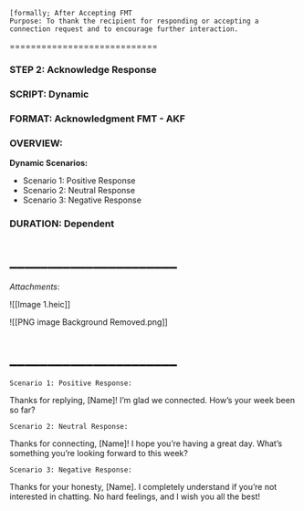 ```
[formally; After Accepting FMT
Purpose: To thank the recipient for responding or accepting a connection request and to encourage further interaction.
```
============================
### **STEP** 2: Acknowledge Response 
### **SCRIPT: Dynamic** 
### **FORMAT:** Acknowledgment FMT - AKF
### **OVERVIEW:**  
**Dynamic Scenarios:**
- Scenario 1: Positive Response
- Scenario 2: Neutral Response
- Scenario 3: Negative Response
### DURATION: Dependent
# ______________________
*Attachments*: 


![[Image 1.heic]]

![[PNG image Background Removed.png]]

# ______________________


```
Scenario 1: Positive Response:
```

Thanks for replying, [Name]! I’m glad we connected. How’s your week been so far? 


```
Scenario 2: Neutral Response:
```

Thanks for connecting, [Name]! I hope you’re having a great day. What’s something you’re
looking forward to this week? 


```
Scenario 3: Negative Response:
```

Thanks for your honesty, [Name]. I completely understand if you’re not interested in
chatting. No hard feelings, and I wish you all the best!